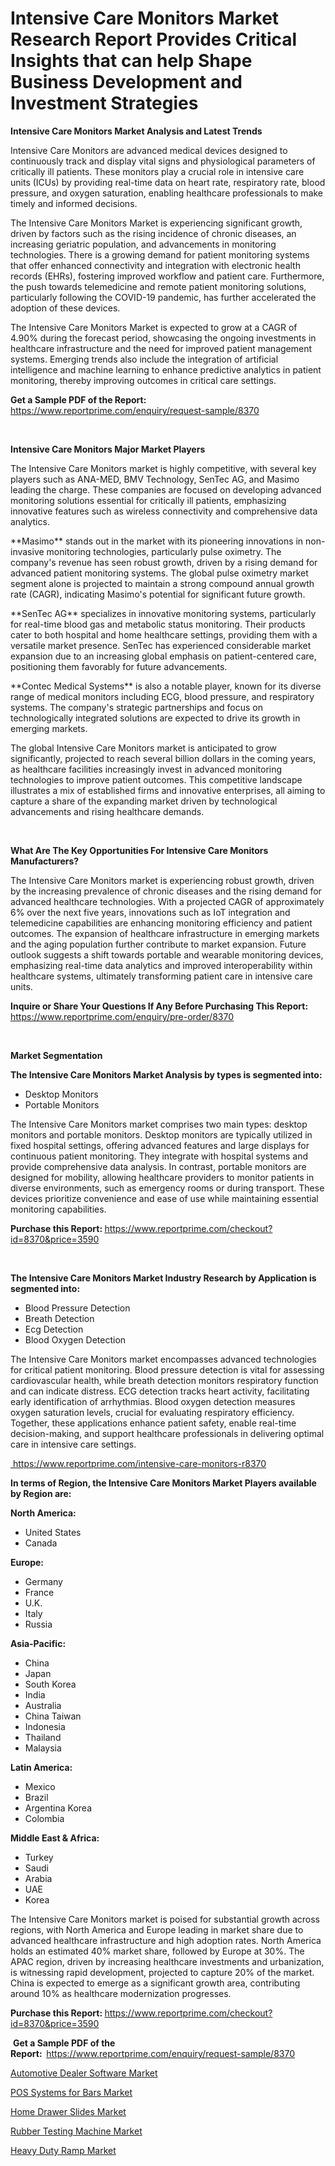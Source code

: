 <p><h1>Intensive Care Monitors Market Research Report Provides Critical Insights that can help Shape Business Development and Investment Strategies</h1></p><p><strong>Intensive Care Monitors Market Analysis and Latest Trends</strong></p>
<p><p>Intensive Care Monitors are advanced medical devices designed to continuously track and display vital signs and physiological parameters of critically ill patients. These monitors play a crucial role in intensive care units (ICUs) by providing real-time data on heart rate, respiratory rate, blood pressure, and oxygen saturation, enabling healthcare professionals to make timely and informed decisions.</p><p>The Intensive Care Monitors Market is experiencing significant growth, driven by factors such as the rising incidence of chronic diseases, an increasing geriatric population, and advancements in monitoring technologies. There is a growing demand for patient monitoring systems that offer enhanced connectivity and integration with electronic health records (EHRs), fostering improved workflow and patient care. Furthermore, the push towards telemedicine and remote patient monitoring solutions, particularly following the COVID-19 pandemic, has further accelerated the adoption of these devices.</p><p>The Intensive Care Monitors Market is expected to grow at a CAGR of 4.90% during the forecast period, showcasing the ongoing investments in healthcare infrastructure and the need for improved patient management systems. Emerging trends also include the integration of artificial intelligence and machine learning to enhance predictive analytics in patient monitoring, thereby improving outcomes in critical care settings.</p></p>
<p><strong>Get a Sample PDF of the Report:&nbsp;</strong> <a href="https://www.reportprime.com/enquiry/request-sample/8370">https://www.reportprime.com/enquiry/request-sample/8370</a></p>
<p>&nbsp;</p>
<p><strong>Intensive Care Monitors Major Market Players</strong></p>
<p><p>The Intensive Care Monitors market is highly competitive, with several key players such as ANA-MED, BMV Technology, SenTec AG, and Masimo leading the charge. These companies are focused on developing advanced monitoring solutions essential for critically ill patients, emphasizing innovative features such as wireless connectivity and comprehensive data analytics.</p><p>**Masimo** stands out in the market with its pioneering innovations in non-invasive monitoring technologies, particularly pulse oximetry. The company's revenue has seen robust growth, driven by a rising demand for advanced patient monitoring systems. The global pulse oximetry market segment alone is projected to maintain a strong compound annual growth rate (CAGR), indicating Masimo's potential for significant future growth.</p><p>**SenTec AG** specializes in innovative monitoring systems, particularly for real-time blood gas and metabolic status monitoring. Their products cater to both hospital and home healthcare settings, providing them with a versatile market presence. SenTec has experienced considerable market expansion due to an increasing global emphasis on patient-centered care, positioning them favorably for future advancements.</p><p>**Contec Medical Systems** is also a notable player, known for its diverse range of medical monitors including ECG, blood pressure, and respiratory systems. The company's strategic partnerships and focus on technologically integrated solutions are expected to drive its growth in emerging markets.</p><p>The global Intensive Care Monitors market is anticipated to grow significantly, projected to reach several billion dollars in the coming years, as healthcare facilities increasingly invest in advanced monitoring technologies to improve patient outcomes. This competitive landscape illustrates a mix of established firms and innovative enterprises, all aiming to capture a share of the expanding market driven by technological advancements and rising healthcare demands.</p></p>
<p>&nbsp;</p>
<p><strong>What Are The Key Opportunities For Intensive Care Monitors Manufacturers?</strong></p>
<p><p>The Intensive Care Monitors market is experiencing robust growth, driven by the increasing prevalence of chronic diseases and the rising demand for advanced healthcare technologies. With a projected CAGR of approximately 6% over the next five years, innovations such as IoT integration and telemedicine capabilities are enhancing monitoring efficiency and patient outcomes. The expansion of healthcare infrastructure in emerging markets and the aging population further contribute to market expansion. Future outlook suggests a shift towards portable and wearable monitoring devices, emphasizing real-time data analytics and improved interoperability within healthcare systems, ultimately transforming patient care in intensive care units.</p></p>
<p><strong>Inquire or Share Your Questions If Any Before Purchasing This Report:</strong> <a href="https://www.reportprime.com/enquiry/pre-order/8370">https://www.reportprime.com/enquiry/pre-order/8370</a></p>
<p>&nbsp;</p>
<p><strong>Market Segmentation</strong></p>
<p><strong>The Intensive Care Monitors Market Analysis by types is segmented into:</strong></p>
<p><ul><li>Desktop Monitors</li><li>Portable Monitors</li></ul></p>
<p><p>The Intensive Care Monitors market comprises two main types: desktop monitors and portable monitors. Desktop monitors are typically utilized in fixed hospital settings, offering advanced features and large displays for continuous patient monitoring. They integrate with hospital systems and provide comprehensive data analysis. In contrast, portable monitors are designed for mobility, allowing healthcare providers to monitor patients in diverse environments, such as emergency rooms or during transport. These devices prioritize convenience and ease of use while maintaining essential monitoring capabilities.</p></p>
<p><strong>Purchase this Report:&nbsp;</strong><a href="https://www.reportprime.com/checkout?id=8370&price=3590">https://www.reportprime.com/checkout?id=8370&price=3590</a></p>
<p>&nbsp;</p>
<p><strong>The Intensive Care Monitors Market Industry Research by Application is segmented into:</strong></p>
<p><ul><li>Blood Pressure Detection</li><li>Breath Detection</li><li>Ecg Detection</li><li>Blood Oxygen Detection</li></ul></p>
<p><p>The Intensive Care Monitors market encompasses advanced technologies for critical patient monitoring. Blood pressure detection is vital for assessing cardiovascular health, while breath detection monitors respiratory function and can indicate distress. ECG detection tracks heart activity, facilitating early identification of arrhythmias. Blood oxygen detection measures oxygen saturation levels, crucial for evaluating respiratory efficiency. Together, these applications enhance patient safety, enable real-time decision-making, and support healthcare professionals in delivering optimal care in intensive care settings.</p></p>
<p><a href="https://www.reportprime.com/intensive-care-monitors-r8370">&nbsp;https://www.reportprime.com/intensive-care-monitors-r8370</a></p>
<p><strong>In terms of Region, the Intensive Care Monitors Market Players available by Region are:</strong></p>
<p>
    <p> <strong> North America: </strong>
        <ul>
            <li>United States</li>
            <li>Canada</li>
        </ul>
        </p> 
    <p> <strong> Europe: </strong>
        <ul>
            <li>Germany</li>
            <li>France</li>
            <li>U.K.</li>
            <li>Italy</li>
            <li>Russia</li>
        </ul>
        </p> 
    <p> <strong> Asia-Pacific: </strong>
        <ul>
            <li>China</li>
            <li>Japan</li>
            <li>South Korea</li>
            <li>India</li>
            <li>Australia</li>
            <li>China Taiwan</li>
            <li>Indonesia</li>
            <li>Thailand</li>
            <li>Malaysia</li>
        </ul>
        </p> 
    <p> <strong> Latin America: </strong>
        <ul>
            <li>Mexico</li>
            <li>Brazil</li>
            <li>Argentina Korea</li>
            <li>Colombia</li>
        </ul>
        </p> 
    <p> <strong> Middle East & Africa: </strong>
        <ul>
            <li>Turkey</li>
            <li>Saudi</li>
            <li>Arabia</li>
            <li>UAE</li>
            <li>Korea</li>
        </ul>
    </p>
    </p>
<p><p>The Intensive Care Monitors market is poised for substantial growth across regions, with North America and Europe leading in market share due to advanced healthcare infrastructure and high adoption rates. North America holds an estimated 40% market share, followed by Europe at 30%. The APAC region, driven by increasing healthcare investments and urbanization, is witnessing rapid development, projected to capture 20% of the market. China is expected to emerge as a significant growth area, contributing around 10% as healthcare modernization progresses.</p></p>
<p><strong>Purchase this Report: </strong><a href="https://www.reportprime.com/checkout?id=8370&price=3590">https://www.reportprime.com/checkout?id=8370&price=3590</a></p>
<p>&nbsp;<strong>Get a Sample PDF of the Report:&nbsp;&nbsp;</strong><a href="https://www.reportprime.com/enquiry/request-sample/8370">https://www.reportprime.com/enquiry/request-sample/8370</a></p>
<p><strong></strong></p>
<p><p><a href="https://medium.com/@joanne.alsop6545/the-automotive-dealer-software-market-insights-report-offers-an-in-depth-and-thorough-analysis-of-88388290a31c">Automotive Dealer Software Market</a></p><p><a href="https://medium.com/@joanne.alsop6545/global-pos-systems-for-bars-industry-research-report-competitive-landscape-market-size-regional-651632f0371d">POS Systems for Bars Market</a></p><p><a href="https://issuu.com/reportprime-2/docs/home-drawer-slides-market-size-2030_7ab0b874710e76">Home Drawer Slides Market</a></p><p><a href="https://www.linkedin.com/pulse/driving-market-forces-rubber-testing-machine-trends-future-forecasts-lbvze?trackingId=TJOPoYKkQPaxtsoEFkNp2w%3D%3D">Rubber Testing Machine Market</a></p><p><a href="https://www.linkedin.com/pulse/heavy-duty-ramp-market-emerging-trends-future-prospects-cnzge?trackingId=c0yXoFk2Q9CVMpjMzoCb7Q%3D%3D">Heavy Duty Ramp Market</a></p></p>